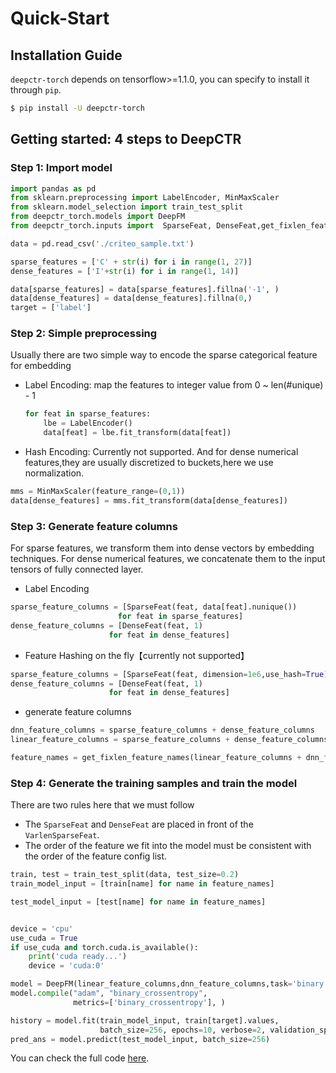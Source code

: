 # Quick-Start

## Installation Guide
`deepctr-torch` depends on tensorflow>=1.1.0, you can specify to install it through `pip`.

```bash
$ pip install -U deepctr-torch
```
## Getting started: 4 steps to DeepCTR


### Step 1: Import model


```python
import pandas as pd
from sklearn.preprocessing import LabelEncoder, MinMaxScaler
from sklearn.model_selection import train_test_split
from deepctr_torch.models import DeepFM
from deepctr_torch.inputs import  SparseFeat, DenseFeat,get_fixlen_feature_names

data = pd.read_csv('./criteo_sample.txt')

sparse_features = ['C' + str(i) for i in range(1, 27)]
dense_features = ['I'+str(i) for i in range(1, 14)]

data[sparse_features] = data[sparse_features].fillna('-1', )
data[dense_features] = data[dense_features].fillna(0,)
target = ['label']
```
    


### Step 2: Simple preprocessing


Usually there are two simple way to encode the sparse categorical feature for embedding

- Label Encoding: map the features to integer value from 0 ~ len(#unique) - 1
  ```python
  for feat in sparse_features:
      lbe = LabelEncoder()
      data[feat] = lbe.fit_transform(data[feat])
  ```
- Hash Encoding: Currently not supported.
And for dense numerical features,they are usually  discretized to buckets,here we use normalization.

```python
mms = MinMaxScaler(feature_range=(0,1))
data[dense_features] = mms.fit_transform(data[dense_features])
```


### Step 3: Generate feature columns

For sparse features, we transform them into dense vectors by embedding techniques.
For dense numerical features, we concatenate them to the input tensors of fully connected layer.

- Label Encoding
```python
sparse_feature_columns = [SparseFeat(feat, data[feat].nunique())
                        for feat in sparse_features]
dense_feature_columns = [DenseFeat(feat, 1)
                      for feat in dense_features]
```
- Feature Hashing on the fly【currently not supported】
```python
sparse_feature_columns = [SparseFeat(feat, dimension=1e6,use_hash=True) for feat in sparse_features]#The dimension can be set according to data
dense_feature_columns = [DenseFeat(feat, 1)
                      for feat in dense_features]
```
- generate feature columns
```python
dnn_feature_columns = sparse_feature_columns + dense_feature_columns
linear_feature_columns = sparse_feature_columns + dense_feature_columns

feature_names = get_fixlen_feature_names(linear_feature_columns + dnn_feature_columns)

```
### Step 4: Generate the training samples and train the model

There are two rules here that we must follow

  - The `SparseFeat` and `DenseFeat`  are placed in front of the `VarlenSparseFeat`.
  - The order of the feature we fit into the model must be consistent with the order of the feature config list.


```python
train, test = train_test_split(data, test_size=0.2)
train_model_input = [train[name] for name in feature_names]

test_model_input = [test[name] for name in feature_names]


device = 'cpu'
use_cuda = True
if use_cuda and torch.cuda.is_available():
    print('cuda ready...')
    device = 'cuda:0'

model = DeepFM(linear_feature_columns,dnn_feature_columns,task='binary',device=device)
model.compile("adam", "binary_crossentropy",
              metrics=['binary_crossentropy'], )

history = model.fit(train_model_input, train[target].values,
                    batch_size=256, epochs=10, verbose=2, validation_split=0.2, )
pred_ans = model.predict(test_model_input, batch_size=256)

```
You can check the full code [here](./Examples.html#classification-criteo).








